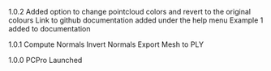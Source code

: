 1.0.2
Added option to change pointcloud colors and revert to the original colours
Link to github documentation added under the help menu
    Example 1 added to documentation

1.0.1
Compute Normals
Invert Normals
Export Mesh to PLY

1.0.0
PCPro Launched